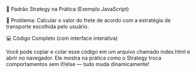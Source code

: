 🧩 Padrão Strategy na Prática (Exemplo JavaScript)

🧠 Problema: Calcular o valor do frete de acordo com a estratégia de transporte escolhida pelo usuário.

💻 Código Completo (com interface interativa)

Você pode copiar e colar esse código em um arquivo chamado index.html e abrir no navegador.
Ele mostra na prática como o Strategy troca comportamentos sem if/else — tudo muda dinamicamente!
